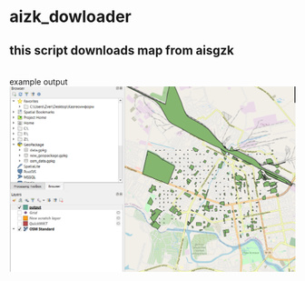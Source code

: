 # aizk_dowloader
<h2>this script downloads map from aisgzk</h2>
</br>
example output
<img src ="./media/Screenshot_2.png"></img>


